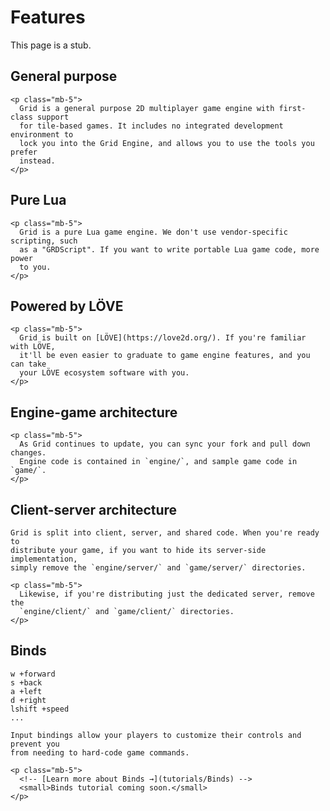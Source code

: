# Features

<div class="alert alert-warning mb-5" role="alert">
  This page is a stub.
</div>

<div class="row">
  <div class="col-6">
    <h2>
      General purpose
    </h2>

    <p class="mb-5">
      Grid is a general purpose 2D multiplayer game engine with first-class support
      for tile-based games. It includes no integrated development environment to
      lock you into the Grid Engine, and allows you to use the tools you prefer
      instead.
    </p>
  </div>

  <div class="col-6">
    <h2>
      Pure Lua
    </h2>

    <p class="mb-5">
      Grid is a pure Lua game engine. We don't use vendor-specific scripting, such
      as a "GRDScript". If you want to write portable Lua game code, more power
      to you.
    </p>
  </div>

  <div class="col-6">
    <h2>
      Powered by LÖVE
    </h2>

    <p class="mb-5">
      Grid is built on [LÖVE](https://love2d.org/). If you're familiar with LÖVE,
      it'll be even easier to graduate to game engine features, and you can take
      your LÖVE ecosystem software with you.
    </p>
  </div>

  <div class="col-6">
    <h2>
      Engine-game architecture
    </h2>

    <p class="mb-5">
      As Grid continues to update, you can sync your fork and pull down changes.
      Engine code is contained in `engine/`, and sample game code in `game/`.
    </p>
  </div>

  <div class="col-6">
    <h2>
      Client-server architecture
    </h2>

    Grid is split into client, server, and shared code. When you're ready to
    distribute your game, if you want to hide its server-side implementation,
    simply remove the `engine/server/` and `game/server/` directories.

    <p class="mb-5">
      Likewise, if you're distributing just the dedicated server, remove the
      `engine/client/` and `game/client/` directories.
    </p>
  </div>

  <div class="col-6">
    <h2>
      Binds
    </h2>
    <pre><code>w +forward
s +back
a +left
d +right
lshift +speed
...</code></pre>

    Input bindings allow your players to customize their controls and prevent you
    from needing to hard-code game commands.

    <p class="mb-5">
      <!-- [Learn more about Binds →](tutorials/Binds) -->
      <small>Binds tutorial coming soon.</small>
    </p>
  </div>
</div>

